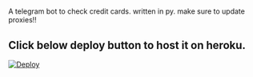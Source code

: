 #

A telegram bot to check credit cards. written in py.
make sure to update proxies!!


## Click below deploy button to host it on heroku.

[![Deploy](https://www.herokucdn.com/deploy/button.svg)](https://heroku.com/deploy)

